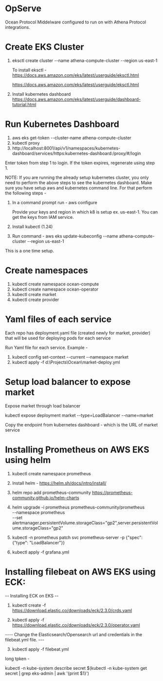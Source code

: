 # OpServe
Ocean Protocol Middelware configured to run on with Athena Protocol integrations. 


**Create EKS Cluster**
===========================================

1. eksctl create cluster --name athena-compute-cluster --region us-east-1

	To install eksctl - https://docs.aws.amazon.com/eks/latest/userguide/eksctl.html

	https://docs.aws.amazon.com/eks/latest/userguide/eksctl.html	

2. Install kubernetes dashboard
	https://docs.aws.amazon.com/eks/latest/userguide/dashboard-tutorial.html

**Run Kubernetes Dashboard**
===========================================
1. aws eks get-token --cluster-name athena-compute-cluster 
2. kubectl proxy
3. http://localhost:8001/api/v1/namespaces/kubernetes-dashboard/services/https:kubernetes-dashboard:/proxy/#/login

Enter token from step 1 to login. If the token expires, regenerate using step 1.

NOTE: If you are running the already setup kubernetes cluster, you only need to perform the above steps to see the kubernetes dashboard. Make sure you have setup aws and kubernetes command line. For that perform the following steps - 

1. In a command prompt run - 
	aws configure
	
   Provide your keys and region in which k8 is setup ex. us-east-1. You can get the keys from IAM service.
   
2. Install kubectl (1.24)

3. Run command - 
   aws eks update-kubeconfig --name athena-compute-cluster --region us-east-1
   
 This is a one time setup.  

**Create namespaces**
===========================================
1. kubectl create namespace ocean-compute
2. kubectl create namespace ocean-operator
3. kubectl create market
4. kubectl create provider



**Yaml files of each service**
===========================================
Each repo has deployment.yaml file (created newly for market, provider) that will be used for deploying pods for each service

Run Yaml file for each service. Example - 
1. kubectl config set-context --current --namespace market
2. kubectl apply -f d:\Projects\Ocean\market-deploy.yml

**Setup load balancer to expose market**
===========================================
Expose market through load balancer

kubectl expose deployment market --type=LoadBalancer --name=market

Copy the endpoint from kubernetes dashboard - which is the URL of market service



**Installing Prometheus on AWS EKS using helm**
===========================================

1. kubectl create namespace prometheus



2. Install helm - https://helm.sh/docs/intro/install/

3. helm repo add prometheus-community https://prometheus-community.github.io/helm-charts

4. helm upgrade -i prometheus prometheus-community/prometheus \
    --namespace prometheus \
    --set alertmanager.persistentVolume.storageClass="gp2",server.persistentVolume.storageClass="gp2"

5. kubectl -n prometheus patch svc prometheus-server -p {"spec": {"type": "LoadBalancer"}}

6. kubectl apply -f grafana.yml


Installing filebeat on AWS EKS using ECK:
=========================================

--      Installing ECK on EKS     --

1. kubectl create -f https://download.elastic.co/downloads/eck/2.3.0/crds.yaml

2. kubectl apply -f https://download.elastic.co/downloads/eck/2.3.0/operator.yaml

----    Change the Elasticsearch/Opensearch url and credentials in the filebeat.yml file.  ---

3. kubectl apply -f filebeat.yml


long tpken - 

kubectl -n kube-system describe secret $(kubectl -n kube-system get secret | grep eks-admin | awk '{print $1}')
